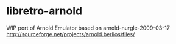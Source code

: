 # libretro-arnold

WIP port of Arnold Emulator based on arnold-nurgle-2009-03-17
http://sourceforge.net/projects/arnold.berlios/files/

